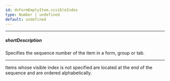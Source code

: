 ```yaml
---
id: dxFormEmptyItem.visibleIndex
type: Number | undefined
default: undefined
---
```

---
##### shortDescription
Specifies the sequence number of the item in a form, group or tab.

---
Items whose visible index is not specified are located at the end of the sequence and are ordered alphabetically.